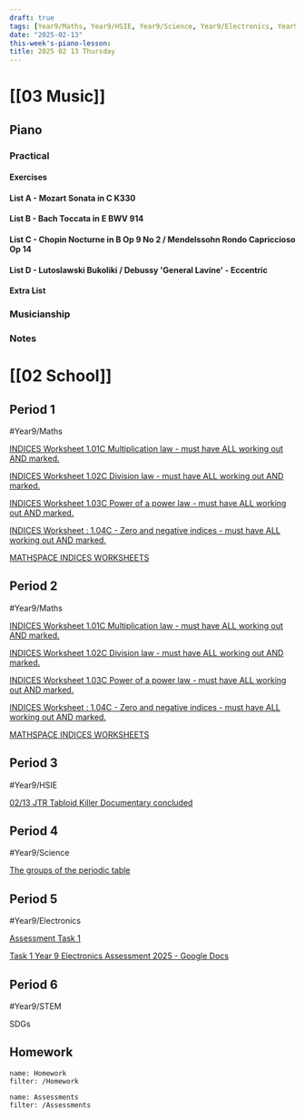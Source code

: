 ```yaml
---
draft: true
tags: [Year9/Maths, Year9/HSIE, Year9/Science, Year9/Electronics, Year9/STEM]
date: "2025-02-13"
this-week's-piano-lesson: 
title: 2025 02 13 Thursday
---
```


# [[03 Music]]

## Piano

### Practical

#### Exercises

#### List A - Mozart Sonata in C K330

#### List B - Bach Toccata in E BWV 914

#### List C - Chopin Nocturne in B Op 9 No 2 / Mendelssohn Rondo Capriccioso Op 14

#### List D - Lutoslawski Bukoliki / Debussy 'General Lavine' - Eccentric

#### Extra List

### Musicianship

### Notes

# [[02 School]]

## Period 1

#Year9/Maths

[INDICES Worksheet 1.01C Multiplication law - must have ALL working out AND marked.](https://classroom.google.com/c/NzMyNzA1Njc2ODI0/a/NzMyNzA1Njc2ODY4/details)

[INDICES Worksheet 1.02C Division law - must have ALL working out AND marked.](https://classroom.google.com/c/NzMyNzA1Njc2ODI0/a/NzMyNzA1Njc2ODY5/details)

[INDICES Worksheet 1.03C Power of a power law - must have ALL working out AND marked.](https://classroom.google.com/c/NzMyNzA1Njc2ODI0/a/NzMyNzA1Njc2ODcw/details)

[INDICES Worksheet : 1.04C - Zero and negative indices - must have ALL working out AND marked.](https://classroom.google.com/c/NzMyNzA1Njc2ODI0/a/NzMyNzA1Njc2ODcy/details)

[MATHSPACE INDICES WORKSHEETS](https://classroom.google.com/c/NzMyNzA1Njc2ODI0/m/NzMyNzA1Njc2ODc1/details)

## Period 2

#Year9/Maths

[INDICES Worksheet 1.01C Multiplication law - must have ALL working out AND marked.](https://classroom.google.com/c/NzMyNzA1Njc2ODI0/a/NzMyNzA1Njc2ODY4/details)

[INDICES Worksheet 1.02C Division law - must have ALL working out AND marked.](https://classroom.google.com/c/NzMyNzA1Njc2ODI0/a/NzMyNzA1Njc2ODY5/details)

[INDICES Worksheet 1.03C Power of a power law - must have ALL working out AND marked.](https://classroom.google.com/c/NzMyNzA1Njc2ODI0/a/NzMyNzA1Njc2ODcw/details)

[INDICES Worksheet : 1.04C - Zero and negative indices - must have ALL working out AND marked.](https://classroom.google.com/c/NzMyNzA1Njc2ODI0/a/NzMyNzA1Njc2ODcy/details)

[MATHSPACE INDICES WORKSHEETS](https://classroom.google.com/c/NzMyNzA1Njc2ODI0/m/NzMyNzA1Njc2ODc1/details)

## Period 3

#Year9/HSIE

[02/13 JTR Tabloid Killer Documentary concluded](https://classroom.google.com/c/NzQ4ODYwNjMyODE3/a/NzUwMjQ1NjQxNDM1/details)

## Period 4

#Year9/Science

[The groups of the periodic table](https://classroom.google.com/c/NzQ4ODM2MTQ5Njc5/a/NzQ4ODM2MTQ5OTQx/details)

## Period 5

#Year9/Electronics

[Assessment Task 1](https://classroom.google.com/c/NzM3NDAyOTI0MTQ0/a/NzM3NDAyOTI0MTY5/details)

[Task 1 Year 9 Electronics Assessment 2025 - Google Docs](https://docs.google.com/document/d/1ARxpLE_R0ukRCBqfIZJm70lVu7qTjjD2gIaasvTBzoM/edit?pli=1&tab=t.0)

## Period 6

#Year9/STEM

SDGs

## Homework

```todoist
name: Homework
filter: /Homework
```

```todoist
name: Assessments
filter: /Assessments
```
